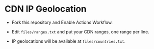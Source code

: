 # CDN IP Geolocation

* Fork this repository and Enable Actions Workflow.

* Edit `files/ranges.txt` and put your CDN ranges, one range per line.

* IP geolocations will be available at `files/countries.txt`.
